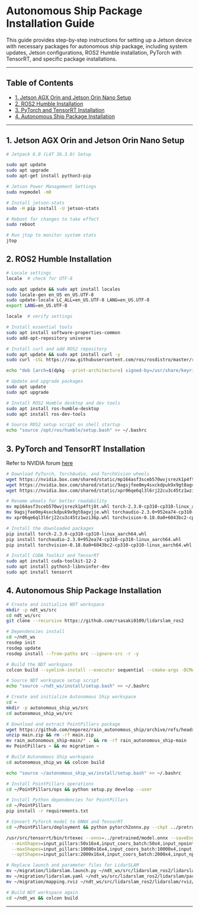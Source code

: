 # Autonomous Ship Package Installation Guide

This guide provides step-by-step instructions for setting up a Jetson device with necessary packages for autonomous ship package, including system updates, Jetson configurations, ROS2 Humble installation, PyTorch with TensorRT, and specific package installations.

---
## Table of Contents

- [1. Jetson AGX Orin and Jetson Orin Nano Setup](#1-jetson-agx-orin-and-jetson-orin-nano-setup)
- [2. ROS2 Humble Installation](#2-ros2-humble-installation)
- [3. PyTorch and TensorRT Installation](#3-pytorch-and-tensorrt-installation)
- [4. Autonomous Ship Package Installation](#4-autonomous-ship-package-installation)

---
## 1. Jetson AGX Orin and Jetson Orin Nano Setup
```bash
# Jetpack 6.0 (L4T 36.3.0) Setup

sudo apt update
sudo apt upgrade
sudo apt-get install python3-pip

# Jetson Power Management Settings
sudo nvpmodel -m0

# Install jetson-stats
sudo -H pip install -U jetson-stats

# Reboot for changes to take effect
sudo reboot

# Run jtop to monitor system stats
jtop
```

## 2. ROS2 Humble Installation

```bash
# Locale settings
locale  # check for UTF-8

sudo apt update && sudo apt install locales
sudo locale-gen en_US en_US.UTF-8
sudo update-locale LC_ALL=en_US.UTF-8 LANG=en_US.UTF-8
export LANG=en_US.UTF-8

locale  # verify settings

# Install essential tools
sudo apt install software-properties-common
sudo add-apt-repository universe

# Install curl and add ROS2 repository
sudo apt update && sudo apt install curl -y
sudo curl -sSL https://raw.githubusercontent.com/ros/rosdistro/master/ros.key -o /usr/share/keyrings/ros-archive-keyring.gpg

echo "deb [arch=$(dpkg --print-architecture) signed-by=/usr/share/keyrings/ros-archive-keyring.gpg] http://packages.ros.org/ros2/ubuntu $(. /etc/os-release && echo $UBUNTU_CODENAME) main" | sudo tee /etc/apt/sources.list.d/ros2.list > /dev/null

# Update and upgrade packages
sudo apt update
sudo apt upgrade

# Install ROS2 Humble desktop and dev tools
sudo apt install ros-humble-desktop
sudo apt install ros-dev-tools

# Source ROS2 setup script on shell startup
echo "source /opt/ros/humble/setup.bash" >> ~/.bashrc
```

## 3. PyTorch and TensorRT Installation

Refer to NVIDIA forum [here](https://forums.developer.nvidia.com/t/pytorch-for-jetson/72048)

```bash
# Download PyTorch, TorchAudio, and TorchVision wheels
wget https://nvidia.box.com/shared/static/mp164asf3sceb570wvjsrezk1p4ftj8t.whl
wget https://nvidia.box.com/shared/static/9agsjfee0my4sxckdpuk9x9gt8agvjje.whl
wget https://nvidia.box.com/shared/static/xpr06qe6ql3l6rj22cu3c45tz1wzi36p.whl

# Rename wheels for better readability
mv mp164asf3sceb570wvjsrezk1p4ftj8t.whl torch-2.3.0-cp310-cp310-linux_aarch64.whl
mv 9agsjfee0my4sxckdpuk9x9gt8agvjje.whl torchaudio-2.3.0+952ea74-cp310-cp310-linux_aarch64.whl
mv xpr06qe6ql3l6rj22cu3c45tz1wzi36p.whl torchvision-0.18.0a0+6043bc2-cp310-cp310-linux_aarch64.whl

# Install the downloaded packages
pip install torch-2.3.0-cp310-cp310-linux_aarch64.whl
pip install torchaudio-2.3.0+952ea74-cp310-cp310-linux_aarch64.whl
pip install torchvision-0.18.0a0+6043bc2-cp310-cp310-linux_aarch64.whl

# Install CUDA Toolkit and TensorRT
sudo apt install cuda-toolkit-12-2
sudo apt install python3-libnvinfer-dev
sudo apt install tensorrt
```

## 4. Autonomous Ship Package Installation

```bash
# Create and initialize NDT workspace
mkdir -p ndt_ws/src
cd ndt_ws/src
git clone --recursive https://github.com/rsasaki0109/lidarslam_ros2

# Dependencies install
cd ~/ndt_ws
rosdep init
rosdep update
rosdep install --from-paths src --ignore-src -r -y

# Build the NDT workspace
colcon build --symlink-install --executor sequential --cmake-args -DCMAKE_BUILD_TYPE=Release

# Source NDT workspace setup script
echo "source ~/ndt_ws/install/setup.bash" >> ~/.bashrc

# Create and initialize Autonomous Ship workspace
cd ~
mkdir -p autonomous_ship_ws/src
cd autonomous_ship_ws/src

# Download and extract PointPillars package
wget https://github.com/neporez/rain_autonomous_ship/archive/refs/heads/main.zip
unzip main.zip && rm -rf main.zip
mv rain_autonomous_ship-main/* . && rm -rf rain_autonomous_ship-main
mv PointPillars ~ && mv migration ~

# Build Autonomous Ship workspace
cd autonomous_ship_ws && colcon build

echo "source ~/autonomous_ship_ws/install/setup.bash" >> ~/.bashrc

# Install PointPillars operations
cd ~/PointPillars/ops && python setup.py develop --user

# Install Python dependencies for PointPillars
cd ~/PointPillars
pip install -r requirements.txt

# Convert PyTorch model to ONNX and TensorRT
cd ~/PointPillars/deployment && python pytorch2onnx.py --ckpt ../pretrained/epoch_300.pth

/usr/src/tensorrt/bin/trtexec --onnx=../pretrained/model.onnx --saveEngine=../pretrained/model_0816.trt \
  --minShapes=input_pillars:50x16x4,input_coors_batch:50x4,input_npoints_per_pillar:50 \
  --maxShapes=input_pillars:10000x16x4,input_coors_batch:10000x4,input_npoints_per_pillar:10000 \
  --optShapes=input_pillars:2000x16x4,input_coors_batch:2000x4,input_npoints_per_pillar:2000

# Replace launch and parameter files for LidarSLAM
mv ~/migration/lidarslam.launch.py ~/ndt_ws/src/lidarslam_ros2/lidarslam/launch/lidarslam.launch.py
mv ~/migration/lidarslam.yaml ~/ndt_ws/src/lidarslam_ros2/lidarslam/param/lidarslam.yaml
mv ~/migration/mapping.rviz ~/ndt_ws/src/lidarslam_ros2/lidarslam/rviz/mapping.rviz

# Build NDT workspace again
cd ~/ndt_ws && colcon build
```

---
